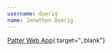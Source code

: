 ```yaml
---
username: duerig
name: Jonathon Duerig
---
```


[Patter Web App](http://patter.s3rv.com){:target="_blank"}
